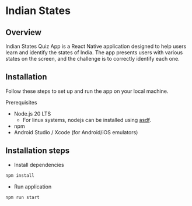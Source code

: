 # Indian States

## Overview

Indian States Quiz App is a React Native application designed to help users learn and identify the states of India. The app presents users with various states on the screen, and the challenge is to correctly identify each one.

## Installation

Follow these steps to set up and run the app on your local machine.

Prerequisites

- Node.js 20 LTS
  - For linux systems, nodejs can be installed using [asdf](https://asdf-vm.com/guide/getting-started.html).
- npm
- Android Studio / Xcode (for Android/iOS emulators)

## Installation steps

- Install dependencies

```sh
npm install
```

- Run application

```sh
npm run start
```
